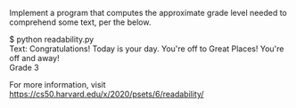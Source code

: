 Implement a program that computes the approximate grade level needed to comprehend some text, per the below.

$ python readability.py  
Text: Congratulations! Today is your day. You're off to Great Places! You're off and away!  
Grade 3  

For more information, visit https://cs50.harvard.edu/x/2020/psets/6/readability/